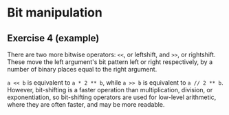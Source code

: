 # Bit manipulation

## Exercise 4 (example)

There are two more bitwise operators: `<<`, or leftshift, and `>>`, or rightshift. These move the left argument's bit
pattern left or right respectively, by a number of binary places equal to the right argument.

`a << b` is equivalent to `a * 2 ** b`, while `a >> b` is equivalent to `a // 2 ** b`. However, bit-shifting is a
faster operation than multiplication, division, or exponentiation, so bit-shifting operators are used for low-level
arithmetic, where they are often faster, and may be more readable.
